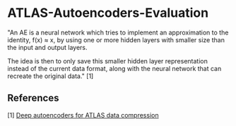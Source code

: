 # ATLAS-Autoencoders-Evaluation

"An AE is a neural network which tries to implement an approximation to the identity, f(x) ≈ x, by using one or more hidden layers with smaller size than the input and output layers. 

The idea is then to only save this smaller hidden layer representation instead of the current data format, along with the neural network that can recreate the original data." [1]



## References

[1] [Deep autoencoders for ATLAS data compression](https://hepsoftwarefoundation.org/gsoc/2021/proposal_ATLASCompressionAE.html)
